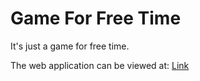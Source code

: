# Game For Free Time

It's just a game for free time.

The web application can be viewed at: [Link](https://mths-icd2o-1-2024.github.io/Game-For-Free-Time/) 
